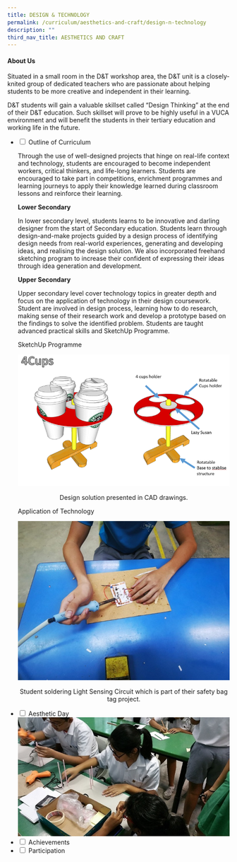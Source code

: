 ```yaml
---
title: DESIGN & TECHNOLOGY
permalink: /curriculum/aesthetics-and-craft/design-n-technology
description: ""
third_nav_title: AESTHETICS AND CRAFT
---
```

<h4><strong>About Us</strong></h4>
<p>Situated in a small room in the D&amp;T workshop area, the D&amp;T unit is a closely-knited group of dedicated teachers who are passionate about helping students to be more creative and independent in their learning.&nbsp;</p>
<p>D&amp;T students will gain a valuable skillset called &ldquo;Design Thinking&rdquo; at the end of their D&amp;T education. Such skillset will prove to be highly useful in a VUCA environment and will benefit the students in their tertiary education and working life in the future.</p>
<ul class="jekyllcodex_accordion">
<li><input id="accordion1" type="checkbox" /> <label for="accordion1">Outline of Curriculum</label>
<div>
<p>Through the use of well-designed projects that hinge on real-life context and technology, students are encouraged to become independent workers, critical thinkers, and life-long learners. Students are encouraged to take part in competitions, enrichment programmes and learning journeys to apply their knowledge learned during classroom lessons and reinforce their learning.</p>
<p><strong>Lower Secondary</strong></p>
<p>In lower secondary level, students learns to be innovative and darling designer from the start of Secondary education. Students learn through design-and-make projects guided by a design process of identifying design needs from real-world experiences, generating and developing ideas, and realising the design solution. We also incorporated freehand sketching program to increase their confident of expressing their ideas through idea generation and development.</p>
<p><strong>Upper Secondary</strong></p>
<p>Upper secondary level cover technology topics in greater depth and focus on the application of technology in their design coursework. Student are involved in design process, learning how to do research, making sense of their research work and develop a prototype based on the findings to solve the identified problem. Students are taught advanced practical skills and SketchUp Programme.</p>
<p>SketchUp Programme</p>
<img src="/images/SketchUp.png">
<p style="text-align: center;">Design solution presented in CAD drawings.</p>
<p>Application of Technology</p>
<img src="/images/Soldering.jpeg">
<p style="text-align: center;">Student soldering Light Sensing Circuit which is part of their safety bag tag project.</p>
</div>
</li>
<li><input id="accordion2" type="checkbox" /> <label for="accordion2">Aesthetic Day</label>
<div>
<img src="/images/aesthetic_day_01.jpg">
</div>
</li>
<li><input id="accordion3" type="checkbox" /> <label for="accordion3">Achievements</label>
<div>

</div>
</li>
<li><input id="accordion4" type="checkbox" /> <label for="accordion4">Participation</label>
<div>

</div>
</li>